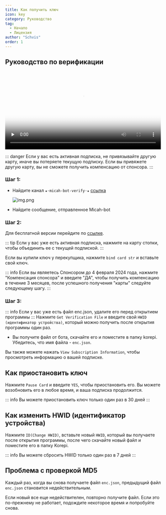 ```yaml
---
title: Как получить ключ
icon: key
category: Руководство
tag:
  - Начало
  - Лицензия
author: "Schvis"
order: 1
---
```


## Руководство по верификации

<video controls preload="none" width="100%" poster="https://nextcloud.atruicardona.xyz/s/dEnSM8gwYdDwbnD/preview"><source src="https://nextcloud.atruicardona.xyz/s/dEnSM8gwYdDwbnD/download" type="video/mp4"></video>

::: danger Если у вас есть активная подписка, не привязывайте другую карту, иначе вы потеряете текущую подписку. Если вы привяжете другую карту, вы не сможете получить компенсацию от спонсора.
:::

### Шаг 1:
- Найдите канал `★⋅micah-bot-verify⋅★` [ссылка](https://discord.com/channels/1069057220802781265/1203687333107335198)

  ![img.png](/assets/images/docs/202402/verify-1.png)
- Найдите сообщение, отправленное Micah-bot
### Шаг 2:
Для бесплатной версии перейдите по [ссылке](free.md).

::: tip Если у вас уже есть активная подписка, нажмите на карту стопки, чтобы объединить ее с текущей подпиской.
:::

Если вы купили ключ у перекупщика, нажмите `bind card str` и вставьте свой ключ.

::: info Если вы являетесь Спонсором до 4 февраля 2024 года, нажмите "Компенсация спонсора" и введите "ДА", чтобы получить компенсацию в течение 3 месяцев, после успешного получения "карты" следуйте следующему шагу.
:::
### Шаг 3:
::: info Если у вас уже есть файл enc.json, удалите его перед открытием программы
:::
Нажмите `Get Verification File` и введите свой `HWID (идентификатор устройства)`, который можно получить после открытия программы один раз.
- Вы получите файл от бота, скачайте его и поместите в папку korepi. Убедитесь, что имя файла - `enc.json`.

Вы также можете нажать `View Subscription Information`, чтобы просмотреть информацию о вашей подписке.

## Как приостановить ключ

Нажмите `Pause Card` и введите `YES`, чтобы приостановить его. Вы можете возобновить его в любое время, и ваша подписка продолжится.

::: info Вы можете приостановить ключ только один раз в 30 дней
:::

## Как изменить HWID (идентификатор устройства)

Нажмите `ID(Change HWID)`, вставьте новый `HWID`, который вы получаете после открытия программы, после чего скачайте новый файл и поместите его в папку Korepi.

::: info Вы можете сбросить HWID только один раз в 7 дней
:::

## Проблема с проверкой MD5
Каждый раз, когда вы снова получаете файл `enc.json`, предыдущий файл `enc.json` становится недействительным.

Если новый все еще недействителен, повторно получите файл. Если это по-прежнему не работает, подождите некоторое время и попробуйте снова.
